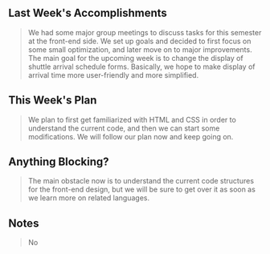 ## Last Week's Accomplishments

> We had some major group meetings to discuss tasks for this semester at the front-end side. We set up goals and decided to first focus on some small optimization, and later move on to major improvements. The main goal for the upcoming week is to change the display of shuttle arrival schedule forms. Basically, we hope to make display of arrival time more user-friendly and more simplified.

## This Week's Plan

> We plan to first get familiarized with HTML and CSS in order to understand the current code, and then we can start some modifications. We will follow our plan now and keep going on.

## Anything Blocking?

> The main obstacle now is to understand the current code structures for the front-end design, but we will be sure to get over it as soon as we learn more on related languages.

## Notes

> No